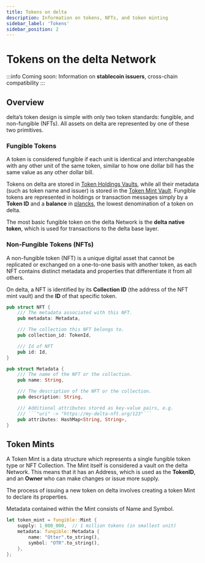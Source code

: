 ```yaml
---
title: Tokens on delta
description: Information on tokens, NFTs, and token minting
sidebar_label: 'Tokens'
sidebar_position: 2
---
```


# Tokens on the delta Network
:::info
Coming soon: Information on **stablecoin issuers**, cross-chain compatibility
:::
## Overview
delta’s token design is simple with only two token standards: fungible, and non-fungible (NFTs). All assets on delta are represented by one of these two primitives.

### Fungible Tokens
A token is considered fungible if each unit is identical and interchangeable with any other unit of the same token, similar to how one dollar bill has the same value as any other dollar bill.

Tokens on delta are stored in [Token Holdings Vaults](/docs/docs/background/glossary#token-holding), while all their metadata (such as token name and issuer) is stored in the [Token Mint Vault](#token-mints). Fungible tokens are represented in holdings or transaction messages simply by a **Token ID** and a **balance** in [plancks](/docs/docs/background/glossary#planck), the lowest denomination of a token on delta.

The most basic fungible token on the delta Network is the **delta native token**, which is used for transactions to the delta base layer.

### Non-Fungible Tokens (NFTs)
A non-fungible token (NFT) is a unique digital asset that cannot be replicated or exchanged on a one-to-one basis with another token, as each NFT contains distinct metadata and properties that differentiate it from all others.

On delta, a NFT is identified by its **Collection ID** (the address of the NFT mint vault) and the **ID** of that specific token.
```rust title="NFT data struct"
pub struct NFT {
    /// The metadata associated with this NFT.
    pub metadata: Metadata,

    /// The collection this NFT belongs to.
    pub collection_id: TokenId,

    /// Id of NFT
    pub id: Id,
}

pub struct Metadata {
    /// The name of the NFT or the collection.
    pub name: String,

    /// The description of the NFT or the collection.
    pub description: String,

    /// Additional attributes stored as key-value pairs, e.g.
    /// ```"uri" -> "https://my-delta-nft.org/123"```
    pub attributes: HashMap<String, String>,
}
```

## Token Mints
A Token Mint is a data structure which represents a single fungible token type or NFT Collection. The Mint itself is considered a vault on the delta Network. This means that it has an Address, which is used as the **TokenID**, and an **Owner** who can make changes or issue more supply.

The process of issuing a new token on delta involves creating a token Mint to declare its properties.

Metadata contained within the Mint consists of Name and Symbol.
```rust title="example tokenMint for a fungible token
let token_mint = fungible::Mint {
    supply: 1_000_000,  // 1 million tokens (in smallest unit)
    metadata: fungible::Metadata {
        name: "Otter".to_string(),
        symbol: "OTR".to_string(),
    },
};
```